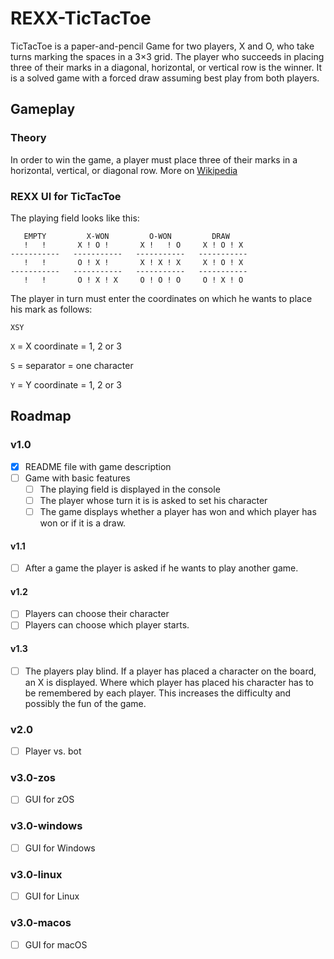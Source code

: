 # REXX-TicTacToe
TicTacToe is a paper-and-pencil Game for two players, X and O, who take turns marking the spaces in a 3×3 grid. The player who succeeds in placing three of their marks in a diagonal, horizontal, or vertical row is the winner. It is a solved game with a forced draw assuming best play from both players.

## Gameplay
### Theory
In order to win the game, a player must place three of their marks in a horizontal, vertical, or diagonal row.
More on [Wikipedia](https://en.wikipedia.org/wiki/Tic-tac-toe)

### REXX UI for TicTacToe
The playing field looks like this:
```
   EMPTY         X-WON         O-WON         DRAW
   !   !       X ! O !       X !   ! O     X ! O ! X
-----------   -----------   -----------   -----------
   !   !       O ! X !       X ! X ! X     X ! O ! X
-----------   -----------   -----------   -----------
   !   !       O ! X ! X     O ! O ! O     O ! X ! O
```
The player in turn must enter the coordinates on which he wants to place his mark as follows:
```
XSY
```
`X` = X coordinate = 1, 2 or 3

`S` = separator = one character

`Y` = Y coordinate = 1, 2 or 3

## Roadmap
### v1.0
 - [X] README file with game description
 - [ ] Game with basic features
   - [ ] The playing field is displayed in the console
   - [ ] The player whose turn it is is asked to set his character
   - [ ] The game displays whether a player has won and which player has won or if it is a draw.

#### v1.1
 - [ ] After a game the player is asked if he wants to play another game.

#### v1.2
 - [ ] Players can choose their character
 - [ ] Players can choose which player starts.

#### v1.3
 - [ ] The players play blind. If a player has placed a character on the board, an X is displayed. Where which player has placed his character has to be remembered by each player. This increases the difficulty and possibly the fun of the game.

### v2.0
 - [ ] Player vs. bot

### v3.0-zos
 - [ ] GUI for zOS

### v3.0-windows
 - [ ] GUI for Windows

### v3.0-linux
 - [ ] GUI for Linux

### v3.0-macos
 - [ ] GUI for macOS